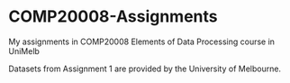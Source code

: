 # COMP20008-Assignments
My assignments in COMP20008 Elements of Data Processing course in UniMelb

Datasets from Assignment 1 are provided by the University of Melbourne.
